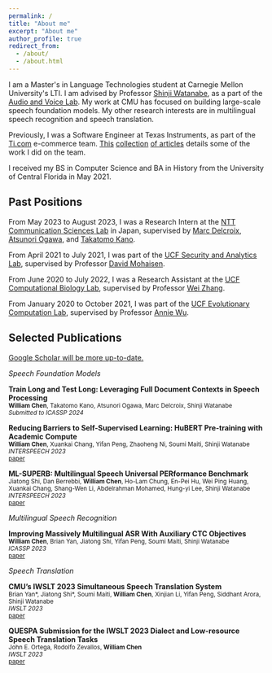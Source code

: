 ```yaml
---
permalink: /
title: "About me"
excerpt: "About me"
author_profile: true
redirect_from:
  - /about/
  - /about.html
---
```


I am a Master's in Language Technologies student at Carnegie Mellon University's LTI. I am advised by Professor [Shinji Watanabe](https://sites.google.com/view/shinjiwatanabe), as a part of the [Audio and Voice Lab](https://shinjiwlab.github.io). 
My work at CMU has focused on building large-scale speech foundation models. My other research interests are in multilingual speech recognition and speech translation.

Previously, I was a Software Engineer at Texas Instruments, as part of the [Ti.com](https://ti.com) e-commerce team. [This](https://finance.yahoo.com/news/texas-instruments-automates-purchasing-experience-130000831.html) [collection](https://www.linkedin.com/posts/texas-instruments_texas-instruments-automates-the-purchasing-ugcPost-6993202576871632896-29MT/?utm_source=share&utm_medium=member_ios) [of articles](https://news.ti.com/texas-instruments-automates-purchasing-experience-with-ti-store-apis?HQS=ocb-tistore-promo-api_launch-linked-pr-null-wwe_awr) details some of the work I did on the team.

I received my BS in Computer Science and BA in History from the University of Central Florida in May 2021.

## Past Positions

From May 2023 to August 2023, I was a Research Intern at the [NTT Communication Sciences Lab](https://www.rd.ntt/e/cs/) in Japan, supervised by [Marc Delcroix](https://www.kecl.ntt.co.jp/icl/signal/member/marcd/), [Atsunori Ogawa](https://www.kecl.ntt.co.jp/icl/signal/member/ogawa/), and [Takatomo Kano](https://scholar.google.com/citations?user=qGzzrJYAAAAJ&hl=en).

From April 2021 to July 2021, I was part of the [UCF Security and Analytics Lab](http://seal.cs.ucf.edu), supervised by Professor [David Mohaisen](http://cs.ucf.edu/~mohaisen/).

From June 2020 to July 2022, I was a Research Assistant at the [UCF Computational Biology Lab](https://server.cs.ucf.edu/compbio/), supervised by Professor [Wei Zhang](https://www.cs.ucf.edu/~wzhang/).

From January 2020 to October 2021, I was part of the [UCF Evolutionary Computation Lab](http://www.cs.ucf.edu/~ecl/index.html), supervised by Professor [Annie Wu](http://www.cs.ucf.edu/~aswu/).

## Selected Publications

[Google Scholar will be more up-to-date.](https://scholar.google.com/citations?hl=en&user=e89NRb0AAAAJ&view_op=list_works&sortby=pubdate)

*Speech Foundation Models*

**Train Long and Test Long: Leveraging Full Document Contexts in Speech Processing**\
<sub>**William Chen**, Takatomo Kano, Atsunori Ogawa, Marc Delcroix, Shinji Watanabe</sub>\
<sub>*Submitted to ICASSP 2024*</sub>

**Reducing Barriers to Self-Supervised Learning: HuBERT Pre-training with Academic Compute**\
<sub>**William Chen**, Xuankai Chang, Yifan Peng, Zhaoheng Ni, Soumi Maiti, Shinji Watanabe</sub>\
<sub>*INTERSPEECH 2023*</sub>\
<sub>[paper](https://arxiv.org/abs/2306.06672)</sub>

**ML-SUPERB: Multilingual Speech Universal PERformance Benchmark**\
<sub>Jiatong Shi, Dan Berrebbi, **William Chen**, Ho-Lam Chung, En-Pei Hu, Wei Ping Huang, Xuankai Chang, Shang-Wen Li, Abdelrahman Mohamed, Hung-yi Lee, Shinji Watanabe</sub>\
<sub>*INTERSPEECH 2023*</sub>\
<sub>[paper](https://arxiv.org/abs/2305.10615)</sub>

*Multilingual Speech Recognition*

**Improving Massively Multilingual ASR With Auxiliary CTC Objectives**\
<sub>**William Chen**, Brian Yan, Jiatong Shi, Yifan Peng, Soumi Maiti, Shinji Watanabe</sub>\
<sub>*ICASSP 2023*</sub>\
<sub>[paper](https://arxiv.org/abs/2302.12829)</sub>

*Speech Translation*

**CMU’s IWSLT 2023 Simultaneous Speech Translation System**\
<sub>Brian Yan\*, Jiatong Shi\*, Soumi Maiti, **William Chen**, Xinjian Li, Yifan Peng, Siddhant Arora, Shinji Watanabe</sub>\
<sub>*IWSLT 2023*</sub>\
<sub>[paper](https://aclanthology.org/2023.iwslt-1.20/)</sub>

**QUESPA Submission for the IWSLT 2023 Dialect and Low-resource Speech Translation Tasks**\
<sub>John E. Ortega, Rodolfo Zevallos, **William Chen**</sub>\
<sub>*IWSLT 2023*</sub>\
<sub>[paper](https://aclanthology.org/2023.iwslt-1.23/)</sub>




